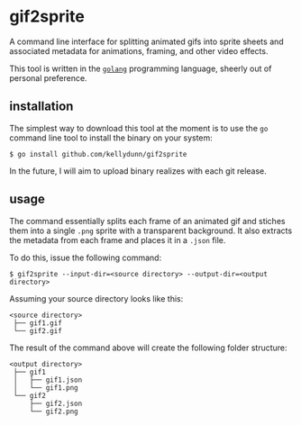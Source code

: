 # gif2sprite

A command line interface for splitting animated gifs into sprite sheets and associated metadata for animations, framing, and other video effects.

This tool is written in the [`golang`](http://golang.org) programming language, sheerly out of personal preference.  

## installation

The simplest way to download this tool at the moment is to use the `go` command line tool to install the binary on your system:

```
$ go install github.com/kellydunn/gif2sprite
```

In the future, I will aim to upload binary realizes with each git release.

## usage

The command essentially splits each frame of an animated gif and stiches them into a single `.png` sprite with a transparent background.  It also extracts the metadata from each frame and places it in a `.json` file.

To do this, issue the following command:

```
$ gif2sprite --input-dir=<source directory> --output-dir=<output directory>
```

Assuming your source directory looks like this:

```
<source directory>
 ├── gif1.gif
 └── gif2.gif
```

The result of the command above will create the following folder structure:

```
<output directory>
 ├── gif1
 │   ├── gif1.json
 │   └── gif1.png
 └── gif2
     ├── gif2.json
     └── gif2.png
```